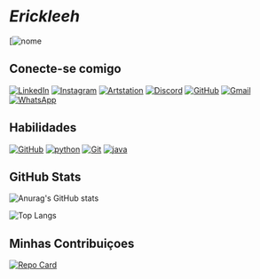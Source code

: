 
# _Erickleeh_ 
[![nome](https://i.gifer.com/fyC3.gif)

## Conecte-se comigo
[![LinkedIn](https://img.shields.io/badge/LinkedIn-0077B5?style=for-the-badge&logo=linkedin&logoColor=white)](https://www.linkedin.com/in/erick-cerqueira-leite-0918931a)
[![Instagram](https://img.shields.io/badge/Instagram-FFF?style=for-the-badge&logo=Instagram)](https://www.instagram.com/erickfelipc)
[![Artstation](https://img.shields.io/badge/Artstation-FFF?style=for-the-badge&logo=Artstation)](https://www.artstation.com/erickz)
[![Discord](https://img.shields.io/badge/Discord-7289DA?style=for-the-badge&logo=discord&logoColor=white)](https://discord.com/channels/erickleeh/)
[![GitHub](https://img.shields.io/badge/GitHub-100000?style=for-the-badge&logo=github&logoColor=white)](https://github.com/Erickleeh)
[![Gmail](https://img.shields.io/badge/Gmail-333333?style=for-the-badge&logo=gmail&logoColor=red)](mailto:erickfelipcleite@gmail.com)
[![WhatsApp](https://img.shields.io/badge/WhatsApp-25D366?style=for-the-badge&logo=whatsapp&logoColor=white)](https://wa.me/+55019999426649)
## Habilidades
[![GitHub](https://img.shields.io/badge/GitHub-100000?style=for-the-badge&logo=github&logoColor=white)]()
[![python](https://img.shields.io/badge/python-FFDEAD?style=for-the-badge&logo=python&logoColor=yellow)]()
[![Git](https://img.shields.io/badge/Git-330F63?style=for-the-badge&logo=github&logoColor=white)]()
[![java](https://img.shields.io/badge/java-FFDEAD?style=for-the-badge&logo=python&logoColor=red)]()


## GitHub Stats
![Anurag's GitHub stats](https://github-readme-stats.vercel.app/api?username=Erickleeh&theme=blue-green&hide_title=true&hide=stars)

![Top Langs](https://github-readme-stats-git-masterrstaa-rickstaa.vercel.app/api/top-langs/?username=Erickleeh&bg_color=000&border_color=30A3DC&title_color=E94D5F&text_color=FFF)

## Minhas Contribuiçoes
[![Repo Card](https://github-readme-stats.vercel.app/api/pin/?username=Erickleeh&repo=dio-lab-open-source&theme=blue-green)](https://github.com/Erickleeh/dio-lab-open-source)

